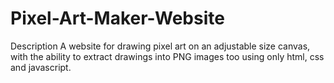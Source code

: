 # Pixel-Art-Maker-Website
Description
A website for drawing pixel art on an adjustable size canvas, with the ability to extract drawings into PNG images too using only html, css and javascript.